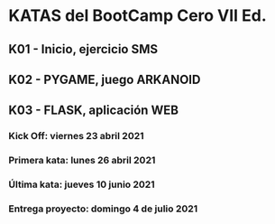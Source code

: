 # KATAS del BootCamp Cero VII Ed.

## K01 - Inicio, ejercicio SMS
## K02 - PYGAME, juego ARKANOID
## K03 - FLASK, aplicación WEB


### Kick Off:         viernes 23 abril 2021
### Primera kata:     lunes 26 abril 2021
### Última kata:      jueves 10 junio 2021
### Entrega proyecto: domingo 4 de julio 2021